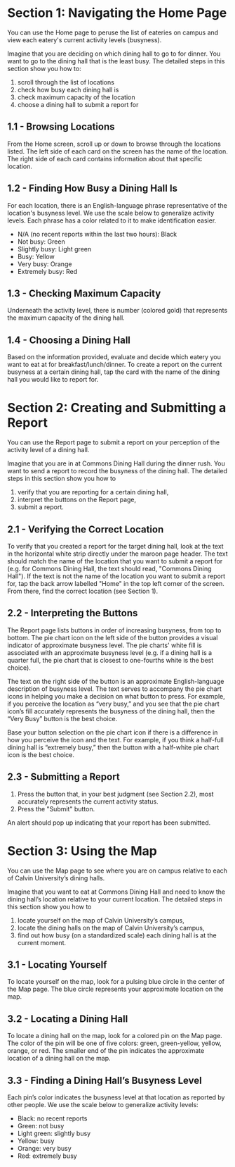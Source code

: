 # Section 1: Navigating the Home Page

You can use the Home page to peruse the list of eateries on campus and view each eatery's current activity levels (busyness).

Imagine that you are deciding on which dining hall to go to for dinner. You want to go to the dining hall that is the least busy. 
The detailed steps in this section show you how to:

1) scroll through the list of locations
2) check how busy each dining hall is
3) check maximum capacity of the location
4) choose a dining hall to submit a report for

## 1.1 - Browsing Locations

From the Home screen, scroll up or down to browse through the locations listed. The left side of each card on the screen has the name of the location. The right side of each card contains information about that specific location.

## 1.2 - Finding How Busy a Dining Hall Is

For each location, there is an English-language phrase representative of the location's busyness level.
We use the scale below to generalize activity levels. Each phrase has a color related to it to make identification easier.
- N/A (no recent reports within the last two hours): Black
- Not busy: Green
- Slightly busy: Light green
- Busy: Yellow
- Very busy: Orange
- Extremely busy: Red
 
## 1.3 - Checking Maximum Capacity

Underneath the activity level, there is number (colored gold) that represents the maximum capacity of the dining hall.

## 1.4 - Choosing a Dining Hall

Based on the information provided, evaluate and decide which eatery you want to eat at for breakfast/lunch/dinner. To create a report on the current busyness at a certain dining hall, tap the card with the name of the dining hall you would like to report for.


# Section 2: Creating and Submitting a Report

You can use the Report page to submit a report on your perception of the activity level of a dining hall.

Imagine that you are in at Commons Dining Hall during the dinner rush. You want to send a report to record the busyness of the dining hall. The detailed steps in this section show you how to

1) verify that you are reporting for a certain dining hall,
2) interpret the buttons on the Report page,
3) submit a report.

## 2.1 - Verifying the Correct Location

To verify that you created a report for the target dining hall, look at the text in the horizontal white strip directly under the maroon page header.
The text should match the name of the location that you want to submit a report for (e.g. for Commons Dining Hall, the text should read, "Commons Dining Hall").
If the text is not the name of the location you want to submit a report for, tap the back arrow labelled "Home" in the top left corner of the screen. From there,
find the correct location (see Section 1).

## 2.2 - Interpreting the Buttons

The Report page lists buttons in order of increasing busyness, from top to bottom. The pie chart icon on the left side of the button provides a visual indicator of approximate busyness level. The pie charts' white fill is associated with an approximate busyness level (e.g. if a dining hall is a quarter full, the pie chart that is closest to one-fourths white is the best choice).

The text on the right side of the button is an approximate English-language description of busyness level. The text serves to accompany the pie chart icons in helping you make a decision on what button to press. For example, if you perceive the location as “very busy,” and you see that the pie chart icon’s fill accurately represents the busyness of the dining hall, then the “Very Busy” button is the best choice.

Base your button selection on the pie chart icon if there is a difference in how you perceive the icon and the text. For example, if you think a half-full dining hall is “extremely busy,” then the button with a half-white pie chart icon is the best choice.

## 2.3 - Submitting a Report
1) Press the button that, in your best judgment (see Section 2.2), most accurately represents the current activity status.
2) Press the "Submit" button.

An alert should pop up indicating that your report has been submitted.


# Section 3: Using the Map

You can use the Map page to see where you are on campus relative to each of Calvin University’s dining halls.

Imagine that you want to eat at Commons Dining Hall and need to know the dining hall’s location relative to your current location. The detailed steps in this section show you how to

1) locate yourself on the map of Calvin University’s campus,
2) locate the dining halls on the map of Calvin University’s campus,
3) find out how busy (on a standardized scale) each dining hall is at the current moment.

## 3.1 - Locating Yourself

To locate yourself on the map, look for a pulsing blue circle in the center of the Map page. The blue circle represents your approximate location on the map.

## 3.2 - Locating a Dining Hall

To locate a dining hall on the map, look for a colored pin on the Map page. The color of the pin will be one of five colors: 
green, green-yellow, yellow, orange, or red. The smaller end of the pin indicates the approximate location of a dining hall on the map.

## 3.3 - Finding a Dining Hall’s Busyness Level

Each pin’s color indicates the busyness level at that location as reported by other people. 
We use the scale below to generalize activity levels:

- Black: no recent reports
- Green: not busy
- Light green: slightly busy
- Yellow: busy
- Orange: very busy
- Red: extremely busy


